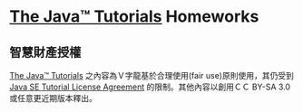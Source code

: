 # [The Java™ Tutorials](http://docs.oracle.com/javase/tutorial) Homeworks

## 智慧財產授權
[The Java™ Tutorials](http://docs.oracle.com/javase/tutorial) 之內容為Ｖ字龍基於合理使用(fair use)原則使用，其仍受到 [Java SE Tutorial License Agreement](http://download.oracle.com/otn-pub/java/tutorial/2014-03-18/license.html) 的限制。其他內容以創用ＣＣ BY-SA 3.0 或任意更近期版本釋出。